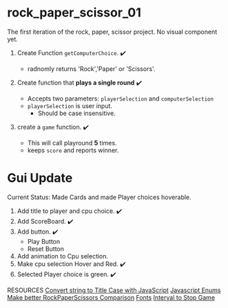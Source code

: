 # rock_paper_scissor_01
The first iteration of the rock, paper, scissor project. No visual component yet.

1. Create Function `getComputerChoice`. :heavy_check_mark:
    - radnomly returns 'Rock','Paper' or 'Scissors'. 

2. Create function that **plays a single round** :heavy_check_mark:
    - Accepts two parameters: `playerSelection` and `computerSelection`
    - `playerSelection` is user input. 
        -  Should be case insensitive.

3. create a `game` function. :heavy_check_mark:
    - This will call playround **5** times. 
    - keeps `score` and reports winner.

# Gui Update

Current Status: Made Cards and made Player choices hoverable.
1. Add title to player and cpu choice. :heavy_check_mark:
2. Add ScoreBoard. :heavy_check_mark:
3. Add button. :heavy_check_mark:
    - Play Button
    - Reset Button
4. Add animation to Cpu selection.
5. Make cpu selection Hover and Red. :heavy_check_mark:
6. Selected Player choice is green. :heavy_check_mark:

RESOURCES
[Convert string to Title Case with JavaScript](https://stackoverflow.com/questions/196972/convert-string-to-title-case-with-javascript)
[Javascript Enums](https://masteringjs.io/tutorials/fundamentals/enum)
[Make better RockPaperScissors Comparison](https://stackoverflow.com/questions/53730900/more-efficient-choice-comparison-for-rock-paper-scissors)
[Fonts](https://stackoverflow.com/questions/33649957/how-to-set-the-font-family-like-a-digital-clock-css)
[Interval to Stop Game](https://stackoverflow.com/questions/29173956/start-and-stop-loop-in-javascript-with-start-and-stop-button)
